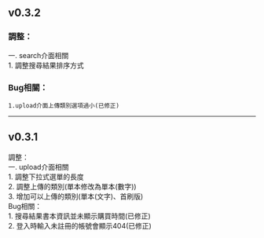 ## v0.3.2  
### 調整：  
一. search介面相關  
	1. 調整搜尋結果排序方式  
### Bug相關：  
	1.upload介面上傳類別選項過小(已修正) 

---

## v0.3.1  
調整：  
一. upload介面相關  
	1. 調整下拉式選單的長度  
	2. 調整上傳的類別(單本修改為單本(數字))  
	3. 增加可以上傳的類別(單本(文字)、首刷版)  
Bug相關：  
	1. 搜尋結果書本資訊並未顯示購買時間(已修正)  
	2. 登入時輸入未註冊的帳號會顯示404(已修正)  
